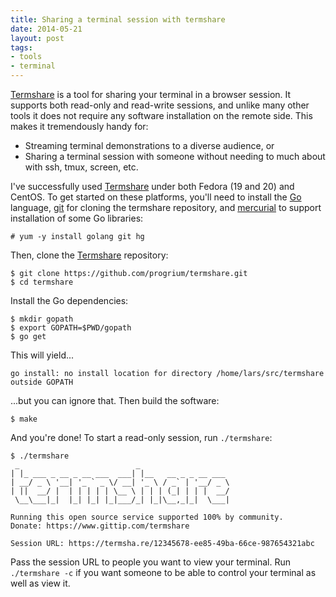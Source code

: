 ```yaml
---
title: Sharing a terminal session with termshare
date: 2014-05-21
layout: post
tags:
- tools
- terminal
---
```


[Termshare][] is a tool for sharing your terminal in a browser
session.  It supports both read-only and read-write sessions, and
unlike many other tools it does not require any software installation
on the remote side.  This makes it tremendously handy for:

[termshare]: https://github.com/progrium/termshare

- Streaming terminal demonstrations to a diverse audience, or
- Sharing a terminal session with someone without needing to much
  about with ssh, tmux, screen, etc.

I've successfully used [Termshare][] under both Fedora (19 and 20) and
CentOS.  To get started on these platforms, you'll need to install the
[Go][] language, [git][] for cloning the termshare repository, and
[mercurial][] to support installation of some Go libraries:

    # yum -y install golang git hg

[go]: http://golang.org/
[git]: http://git-scm.org/
[mercurial]: http://mercurial.selenic.com/

Then, clone the [Termshare][] repository:

    $ git clone https://github.com/progrium/termshare.git
    $ cd termshare

Install the Go dependencies:

    $ mkdir gopath
    $ export GOPATH=$PWD/gopath
    $ go get

This will yield...

    go install: no install location for directory /home/lars/src/termshare outside GOPATH

...but you can ignore that.  Then build the software:

    $ make

And you're done!  To start a read-only session, run `./termshare`:

    $ ./termshare
     _                          _                    
    | |_ ___ _ __ _ __ ___  ___| |__   __ _ _ __ ___ 
    | __/ _ \ '__| '_ ` _ \/ __| '_ \ / _` | '__/ _ \
    | ||  __/ |  | | | | | \__ \ | | | (_| | | |  __/
     \__\___|_|  |_| |_| |_|___/_| |_|\__,_|_|  \___|

    Running this open source service supported 100% by community.
    Donate: https://www.gittip.com/termshare

    Session URL: https://termsha.re/12345678-ee85-49ba-66ce-987654321abc

Pass the session URL to people you want to view your terminal.  Run
`./termshare -c` if you want someone to be able to control your
terminal as well as view it.

